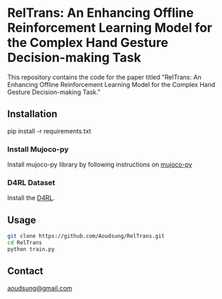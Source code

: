 # RelTrans: An Enhancing Offline Reinforcement Learning Model for the Complex Hand Gesture Decision-making Task

This repository contains the code for the paper titled "RelTrans: An Enhancing Offline Reinforcement Learning Model for the Complex Hand Gesture Decision-making Task."

## Installation
pip install -r requirements.txt
### Install Mujoco-py
Install mujoco-py library by following instructions on [mujoco-py](https://github.com/openai/mujoco-py)
### D4RL Dataset
Install the [D4RL](https://github.com/Farama-Foundation/D4RL).
## Usage
```bash
git clone https://github.com/Aoudsung/RelTrans.git
cd RelTrans
python train.py
```
## Contact
aoudsung@gmail.com
